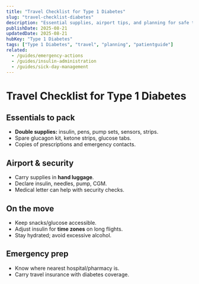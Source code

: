 ```yaml
---
title: "Travel Checklist for Type 1 Diabetes"
slug: "travel-checklist-diabetes"
description: "Essential supplies, airport tips, and planning for safe travel with Type 1 Diabetes."
publishDate: 2025-08-21
updatedDate: 2025-08-21
hubKey: "Type 1 Diabetes"
tags: ["Type 1 Diabetes", "travel", "planning", "patientguide"]
related:
  - /guides/emergency-actions
  - /guides/insulin-administration
  - /guides/sick-day-management
---
```


# Travel Checklist for Type 1 Diabetes

## Essentials to pack
- **Double supplies:** insulin, pens, pump sets, sensors, strips.  
- Spare glucagon kit, ketone strips, glucose tabs.  
- Copies of prescriptions and emergency contacts.

## Airport & security
- Carry supplies in **hand luggage**.  
- Declare insulin, needles, pump, CGM.  
- Medical letter can help with security checks.

## On the move
- Keep snacks/glucose accessible.  
- Adjust insulin for **time zones** on long flights.  
- Stay hydrated; avoid excessive alcohol.

## Emergency prep
- Know where nearest hospital/pharmacy is.  
- Carry travel insurance with diabetes coverage.
